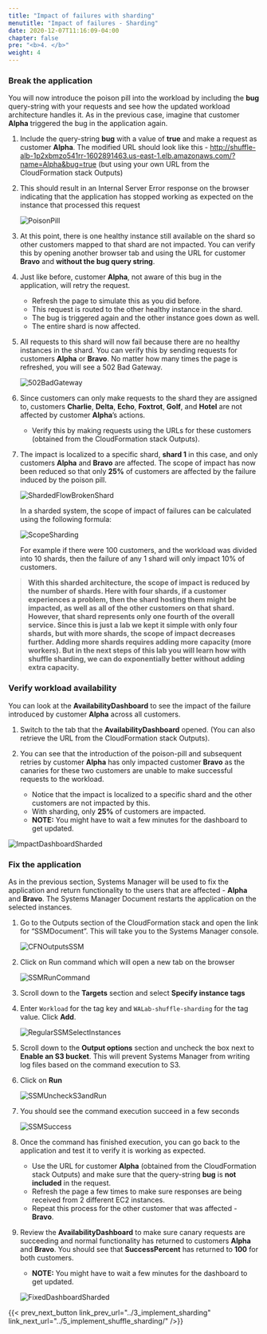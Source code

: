 ```yaml
---
title: "Impact of failures with sharding"
menutitle: "Impact of failures - Sharding"
date: 2020-12-07T11:16:09-04:00
chapter: false
pre: "<b>4. </b>"
weight: 4
---
```


### Break the application

You will now introduce the poison pill into the workload by including the **bug** query-string with your requests and see how the updated workload architecture handles it. As in the previous case, imagine that customer **Alpha** triggered the bug in the application again.

1. Include the query-string **bug** with a value of **true** and make a request as customer **Alpha**. The modified URL should look like this - http://shuffle-alb-1p2xbmzo541rr-1602891463.us-east-1.elb.amazonaws.com/?name=Alpha&bug=true (but using your own URL from the CloudFormation stack Outputs)
1. This should result in an Internal Server Error response on the browser indicating that the application has stopped working as expected on the instance that processed this request

    ![PoisonPill](/Reliability/300_Fault_Isolation_with_Shuffle_Sharding/Images/PoisonPill.png?classes=lab_picture_auto)

1. At this point, there is one healthy instance still available on the shard so other customers mapped to that shard are not impacted. You can verify this by opening another browser tab and using the URL for customer **Bravo** and **without the bug query string**.

1. Just like before, customer **Alpha**, not aware of this bug in the application, will retry the request.
    * Refresh the page to simulate this as you did before.
    * This request is routed to the other healthy instance in the shard.
    * The bug is triggered again and the other instance goes down as well.
    * The entire shard is now affected.
1. All requests to this shard will now fail because there are no healthy instances in the shard. You can verify this by sending requests for customers **Alpha** or **Bravo**. No matter how many times the page is refreshed, you will see a 502 Bad Gateway.

    ![502BadGateway](/Reliability/300_Fault_Isolation_with_Shuffle_Sharding/Images/502BadGateway.png?classes=lab_picture_auto)

1. Since customers can only make requests to the shard they are assigned to, customers **Charlie**, **Delta**, **Echo**, **Foxtrot**, **Golf**, and **Hotel** are not affected by customer **Alpha**’s actions.
    * Verify this by making requests using the URLs for these customers (obtained from the CloudFormation stack Outputs).

1. The impact is localized to a specific shard, **shard 1** in this case, and only customers **Alpha** and **Bravo** are affected. The scope of impact has now been reduced so that only **25%** of customers are affected by the failure induced by the poison pill.

    ![ShardedFlowBrokenShard](/Reliability/300_Fault_Isolation_with_Shuffle_Sharding/Images/ShardedFlowBrokenShard.png?classes=lab_picture_auto)

    In a sharded system, the scope of impact of failures can be calculated using the following formula:

    ![ScopeSharding](/Reliability/300_Fault_Isolation_with_Shuffle_Sharding/Images/ScopeSharding.png?classes=lab_picture_auto)

    For example if there were 100 customers, and the workload was divided into 10 shards, then the failure of any 1 shard will only impact 10% of customers.

> **With this sharded architecture, the scope of impact is reduced by the number of shards. Here with four shards, if a customer experiences a problem, then the shard hosting them might be impacted, as well as all of the other customers on that shard. However, that shard represents only one fourth of the overall service. Since this is just a lab we kept it simple with only four shards, but with more shards, the scope of impact decreases further. Adding more shards requires adding more capacity (more workers). But in the next steps of this lab you will learn how with shuffle sharding, we can do exponentially better without adding extra capacity.**

### Verify workload availability

You can look at the **AvailabilityDashboard** to see the impact of the failure introduced by customer **Alpha** across all customers.

1. Switch to the tab that the **AvailabilityDashboard** opened. (You can also retrieve the URL from the CloudFormation stack Outputs).

1. You can see that the introduction of the poison-pill and subsequent retries by customer **Alpha** has only impacted customer **Bravo** as the canaries for these two customers are unable to make successful requests to the workload.
    * Notice that the impact is localized to a specific shard and the other customers are not impacted by this.
    * With sharding, only **25%** of customers are impacted.
    * **NOTE:** You might have to wait a few minutes for the dashboard to get updated.

  ![ImpactDashboardSharded](/Reliability/300_Fault_Isolation_with_Shuffle_Sharding/Images/ImpactDashboardSharded.png?classes=lab_picture_auto)

### Fix the application

As in the previous section, Systems Manager will be used to fix the application and return functionality to the users that are affected - **Alpha** and **Bravo**. The Systems Manager Document restarts the application on the selected instances.

1. Go to the Outputs section of the CloudFormation stack and open the link for “SSMDocument”. This will take you to the Systems Manager console.

    ![CFNOutputsSSM](/Reliability/300_Fault_Isolation_with_Shuffle_Sharding/Images/CFNOutputsSSM.png?classes=lab_picture_auto)

1. Click on Run command which will open a new tab on the browser

    ![SSMRunCommand](/Reliability/300_Fault_Isolation_with_Shuffle_Sharding/Images/SSMRunCommand.png?classes=lab_picture_auto)

1. Scroll down to the **Targets** section and select **Specify instance tags**
1. Enter `Workload` for the tag key and `WALab-shuffle-sharding` for the tag value. Click **Add**.

    ![RegularSSMSelectInstances](/Reliability/300_Fault_Isolation_with_Shuffle_Sharding/Images/RegularSSMSelectInstances.png?classes=lab_picture_auto)

1. Scroll down to the **Output options** section and uncheck the box next to **Enable an S3 bucket**. This will prevent Systems Manager from writing log files based on the command execution to S3.
1. Click on **Run**

    ![SSMUncheckS3andRun](/Reliability/300_Fault_Isolation_with_Shuffle_Sharding/Images/SSMUncheckS3andRun.png?classes=lab_picture_auto)

1. You should see the command execution succeed in a few seconds

    ![SSMSuccess](/Reliability/300_Fault_Isolation_with_Shuffle_Sharding/Images/SSMSuccess.png?classes=lab_picture_auto)

1. Once the command has finished execution, you can go back to the application and test it to verify it is working as expected.
    * Use the URL for customer **Alpha** (obtained from the CloudFormation stack Outputs) and make sure that the query-string **bug** is **not included** in the request.
    * Refresh the page a few times to make sure responses are being received from 2 different EC2 instances.
    * Repeat this process for the other customer that was affected - **Bravo**.

1. Review the **AvailabilityDashboard** to make sure canary requests are succeeding and normal functionality has returned to customers **Alpha** and **Bravo**. You should see that **SuccessPercent** has returned to **100** for both customers.
    * **NOTE:** You might have to wait a few minutes for the dashboard to get updated.

    ![FixedDashboardSharded](/Reliability/300_Fault_Isolation_with_Shuffle_Sharding/Images/FixedDashboardSharded.png?classes=lab_picture_auto)

{{< prev_next_button link_prev_url="../3_implement_sharding" link_next_url="../5_implement_shuffle_sharding/" />}}
